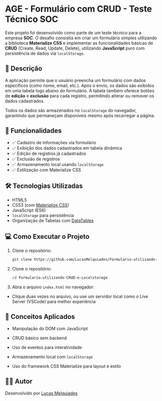 # AGE - Formulário com CRUD - Teste Técnico SOC

Este projeto foi desenvolvido como parte de um teste técnico para a empresa **SOC**. O desafio consistia em criar um formulário simples utilizando a biblioteca **Materialize CSS** e implementar as funcionalidades básicas de **CRUD** (Create, Read, Update, Delete), utilizando **JavaScript** puro com persistência de dados via `localStorage`.

## 📝 Descrição

A aplicação permite que o usuário preencha um formulário com dados específicos (como nome, email, etc.). Após o envio, os dados são exibidos em uma tabela logo abaixo do formulário. A tabela também oferece botões de **edição** e **exclusão** para cada registro, permitindo alterar ou remover os dados cadastrados.

Todos os dados são armazenados no `localStorage` do navegador, garantindo que permaneçam disponíveis mesmo após recarregar a página.

## 🎯 Funcionalidades

- ✅ Cadastro de informações via formulário
- ✅ Exibição dos dados cadastrados em tabela dinâmica
- ✅ Edição de registros já cadastrados
- ✅ Exclusão de registros
- ✅ Armazenamento local usando `localStorage`
- ✅ Estilização com Materialize CSS

## 🛠️ Tecnologias Utilizadas

- HTML5
- CSS3 (com [Materialize CSS](https://materializecss.com/))
- JavaScript (ES6)
- `localStorage` para persistência
- Organização de Tabelas com [DataTables](https://datatables.net/)

## 💻 Como Executar o Projeto

1. Clone o repositório:
   ```bash
   git clone https://github.com/LucasMelquiades/Formulario-utilizando-CRUD-e-Localstorage.git

2. Clone o repositório:
   ```bash
   cd Formulario-utilizando-CRUD-e-Localstorage

3. Abra o arquivo `index.html` no navegador:
 - Clique duas vezes no arquivo, ou use um servidor local como o Live Server (VSCode) para melhor experiência


## 🧠 Conceitos Aplicados
- Manipulação do DOM com JavaScript

- CRUD básico sem backend

- Uso de eventos para interatividade

- Armazenamento local com `localStorage`

- Uso do framework CSS Materialize para layout e estilo

## 👨‍💻 Autor

Desenvolvido por [Lucas Melquiades](https://www.linkedin.com/in/lucas-melquiades-de-menezes-oliveira-74486272/)
